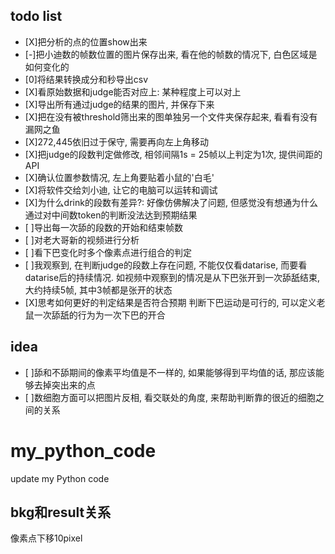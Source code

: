 ## todo list
- [X]把分析的点的位置show出来
- [-]把小迪数的帧数位置的图片保存出来, 看在他的帧数的情况下, 白色区域是如何变化的
- [0]将结果转换成分和秒导出csv
- [X]看原始数据和judge能否对应上: 某种程度上可以对上
- [X]导出所有通过judge的结果的图片, 并保存下来
- [X]把在没有被threshold筛出来的图单独另一个文件夹保存起来, 看看有没有漏网之鱼
- [X]272,445依旧过于保守, 需要再向左上角移动
- [X]把judge的段数判定做修改, 相邻间隔1s = 25帧以上判定为1次, 提供间距的API
- [X]确认位置参数情况, 左上角要贴着小鼠的'白毛'
- [X]将软件交给刘小迪, 让它的电脑可以运转和调试
- [X]为什么drink的段数有差异?: 好像仿佛解决了问题, 但感觉没有想通为什么通过对中间数token的判断没法达到预期结果
- [ ]导出每一次舔的段数的开始和结束帧数
- [ ]对老大哥新的视频进行分析
- [ ]看下巴变化时多个像素点进行组合的判定
- [ ]我观察到, 在判断judge的段数上存在问题, 不能仅仅看datarise, 而要看datarise后的持续情况.  如视频中观察到的情况是从下巴张开到一次舔舐结束, 大约持续5帧, 其中3帧都是张开的状态
- [X]思考如何更好的判定结果是否符合预期
判断下巴运动是可行的, 可以定义老鼠一次舔舐的行为为一次下巴的开合

## idea
- [ ]舔和不舔期间的像素平均值是不一样的, 如果能够得到平均值的话, 那应该能够去掉突出来的点
- [ ]数细胞方面可以把图片反相, 看交联处的角度, 来帮助判断靠的很近的细胞之间的关系


# my_python_code
update my Python code

## bkg和result关系
像素点下移10pixel

